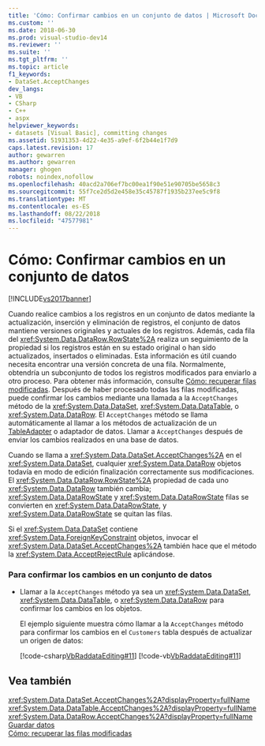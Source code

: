 ```yaml
---
title: 'Cómo: Confirmar cambios en un conjunto de datos | Microsoft Docs'
ms.custom: ''
ms.date: 2018-06-30
ms.prod: visual-studio-dev14
ms.reviewer: ''
ms.suite: ''
ms.tgt_pltfrm: ''
ms.topic: article
f1_keywords:
- DataSet.AcceptChanges
dev_langs:
- VB
- CSharp
- C++
- aspx
helpviewer_keywords:
- datasets [Visual Basic], committing changes
ms.assetid: 51931353-4d22-4e35-a9ef-6f2b44e1f7d9
caps.latest.revision: 17
author: gewarren
ms.author: gewarren
manager: ghogen
robots: noindex,nofollow
ms.openlocfilehash: 40acd2a706ef7bc00ea1f90e51e90705be5658c3
ms.sourcegitcommit: 55f7ce2d5d2e458e35c45787f1935b237ee5c9f8
ms.translationtype: MT
ms.contentlocale: es-ES
ms.lasthandoff: 08/22/2018
ms.locfileid: "47577981"
---
```

# <a name="how-to-commit-changes-in-a-dataset"></a>Cómo: Confirmar cambios en un conjunto de datos
[!INCLUDE[vs2017banner](../includes/vs2017banner.md)]

Cuando realice cambios a los registros en un conjunto de datos mediante la actualización, inserción y eliminación de registros, el conjunto de datos mantiene versiones originales y actuales de los registros. Además, cada fila del <xref:System.Data.DataRow.RowState%2A> realiza un seguimiento de la propiedad si los registros están en su estado original o han sido actualizados, insertados o eliminadas. Esta información es útil cuando necesita encontrar una versión concreta de una fila. Normalmente, obtendría un subconjunto de todos los registros modificados para enviarlo a otro proceso. Para obtener más información, consulte [Cómo: recuperar filas modificadas](http://msdn.microsoft.com/library/6ff0cbd0-5253-48e7-888a-144d56c2e0a9). Después de haber procesado todas las filas modificadas, puede confirmar los cambios mediante una llamada a la `AcceptChanges` método de la <xref:System.Data.DataSet>, <xref:System.Data.DataTable>, o <xref:System.Data.DataRow>. El `AcceptChanges` método se llama automáticamente al llamar a los métodos de actualización de un [TableAdapter](../data-tools/tableadapter-overview.md) o adaptador de datos. Llamar a `AcceptChanges` después de enviar los cambios realizados en una base de datos.  
  
 Cuando se llama a <xref:System.Data.DataSet.AcceptChanges%2A> en el <xref:System.Data.DataSet>, cualquier <xref:System.Data.DataRow> objetos todavía en modo de edición finalización correctamente sus modificaciones. El <xref:System.Data.DataRow.RowState%2A> propiedad de cada uno <xref:System.Data.DataRow> también cambia; <xref:System.Data.DataRowState> y <xref:System.Data.DataRowState> filas se convierten en <xref:System.Data.DataRowState>, y <xref:System.Data.DataRowState> se quitan las filas.  
  
 Si el <xref:System.Data.DataSet> contiene <xref:System.Data.ForeignKeyConstraint> objetos, invocar el <xref:System.Data.DataSet.AcceptChanges%2A> también hace que el método la <xref:System.Data.AcceptRejectRule> aplicándose.  
  
### <a name="to-commit-changes-in-a-dataset"></a>Para confirmar los cambios en un conjunto de datos  
  
-   Llamar a la `AcceptChanges` método ya sea un <xref:System.Data.DataSet>, <xref:System.Data.DataTable>, o <xref:System.Data.DataRow> para confirmar los cambios en los objetos.  
  
     El ejemplo siguiente muestra cómo llamar a la `AcceptChanges` método para confirmar los cambios en el `Customers` tabla después de actualizar un origen de datos:  
  
     [!code-csharp[VbRaddataEditing#11](../snippets/csharp/VS_Snippets_VBCSharp/VbRaddataEditing/CS/Form1.cs#11)]
     [!code-vb[VbRaddataEditing#11](../snippets/visualbasic/VS_Snippets_VBCSharp/VbRaddataEditing/VB/Form1.vb#11)]  
  
## <a name="see-also"></a>Vea también  
 <xref:System.Data.DataSet.AcceptChanges%2A?displayProperty=fullName>   
 <xref:System.Data.DataTable.AcceptChanges%2A?displayProperty=fullName>   
 <xref:System.Data.DataRow.AcceptChanges%2A?displayProperty=fullName>   
 [Guardar datos](../data-tools/saving-data.md)   
 [Cómo: recuperar las filas modificadas](http://msdn.microsoft.com/library/6ff0cbd0-5253-48e7-888a-144d56c2e0a9)